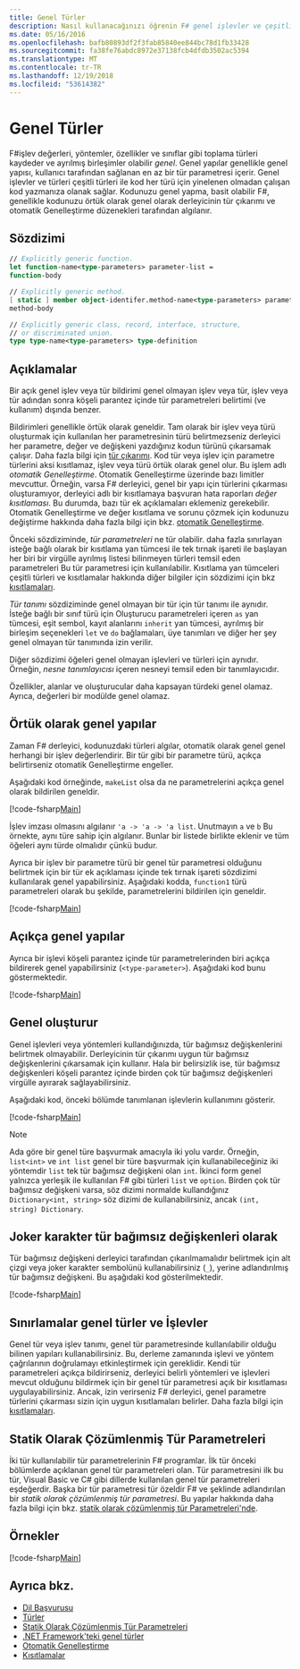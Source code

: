 ```yaml
---
title: Genel Türler
description: Nasıl kullanacağınızı öğrenin F# genel işlevler ve çeşitli türleri ile kod yinelenen olmadan çalışan kod yazmanızı sağlayan tür.
ms.date: 05/16/2016
ms.openlocfilehash: bafb80893df2f3fab85840ee844bc78d1fb33428
ms.sourcegitcommit: fa38fe76abdc8972e37138fcb4dfdb3502ac5394
ms.translationtype: MT
ms.contentlocale: tr-TR
ms.lasthandoff: 12/19/2018
ms.locfileid: "53614382"
---
```

# <a name="generics"></a>Genel Türler

F#işlev değerleri, yöntemler, özellikler ve sınıflar gibi toplama türleri kaydeder ve ayrılmış birleşimler olabilir *genel*. Genel yapılar genellikle genel yapısı, kullanıcı tarafından sağlanan en az bir tür parametresi içerir. Genel işlevler ve türleri çeşitli türleri ile kod her türü için yinelenen olmadan çalışan kod yazmanıza olanak sağlar. Kodunuzu genel yapma, basit olabilir F#, genellikle kodunuzu örtük olarak genel olarak derleyicinin tür çıkarımı ve otomatik Genelleştirme düzenekleri tarafından algılanır.

## <a name="syntax"></a>Sözdizimi

```fsharp
// Explicitly generic function.
let function-name<type-parameters> parameter-list =
function-body

// Explicitly generic method.
[ static ] member object-identifer.method-name<type-parameters> parameter-list [ return-type ] =
method-body

// Explicitly generic class, record, interface, structure,
// or discriminated union.
type type-name<type-parameters> type-definition
```

## <a name="remarks"></a>Açıklamalar

Bir açık genel işlev veya tür bildirimi genel olmayan işlev veya tür, işlev veya tür adından sonra köşeli parantez içinde tür parametreleri belirtimi (ve kullanım) dışında benzer.

Bildirimleri genellikle örtük olarak geneldir. Tam olarak bir işlev veya türü oluşturmak için kullanılan her parametresinin türü belirtmezseniz derleyici her parametre, değer ve değişkeni yazdığınız kodun türünü çıkarsamak çalışır. Daha fazla bilgi için [tür çıkarımı](../type-inference.md). Kod tür veya işlev için parametre türlerini aksi kısıtlamaz, işlev veya türü örtük olarak genel olur. Bu işlem adlı *otomatik Genelleştirme*. Otomatik Genelleştirme üzerinde bazı limitler mevcuttur. Örneğin, varsa F# derleyici, genel bir yapı için türlerini çıkarması oluşturamıyor, derleyici adlı bir kısıtlamaya başvuran hata raporları *değer kısıtlaması*. Bu durumda, bazı tür ek açıklamaları eklemeniz gerekebilir. Otomatik Genelleştirme ve değer kısıtlama ve sorunu çözmek için kodunuzu değiştirme hakkında daha fazla bilgi için bkz. [otomatik Genelleştirme](automatic-generalization.md).

Önceki sözdiziminde, *tür parametreleri* ne tür olabilir. daha fazla sınırlayan isteğe bağlı olarak bir kısıtlama yan tümcesi ile tek tırnak işareti ile başlayan her biri bir virgülle ayrılmış listesi bilinmeyen türleri temsil eden parametreleri Bu tür parametresi için kullanılabilir. Kısıtlama yan tümceleri çeşitli türleri ve kısıtlamalar hakkında diğer bilgiler için sözdizimi için bkz [kısıtlamaları](constraints.md).

*Tür tanımı* sözdiziminde genel olmayan bir tür için tür tanımı ile aynıdır. İsteğe bağlı bir sınıf türü için Oluşturucu parametreleri içeren `as` yan tümcesi, eşit sembol, kayıt alanlarını `inherit` yan tümcesi, ayrılmış bir birleşim seçenekleri `let` ve `do` bağlamaları, üye tanımları ve diğer her şey genel olmayan tür tanımında izin verilir.

Diğer sözdizimi öğeleri genel olmayan işlevleri ve türleri için aynıdır. Örneğin, *nesne tanımlayıcısı* içeren nesneyi temsil eden bir tanımlayıcıdır.

Özellikler, alanlar ve oluşturucular daha kapsayan türdeki genel olamaz. Ayrıca, değerleri bir modülde genel olamaz.

## <a name="implicitly-generic-constructs"></a>Örtük olarak genel yapılar

Zaman F# derleyici, kodunuzdaki türleri algılar, otomatik olarak genel genel herhangi bir işlev değerlendirir. Bir tür gibi bir parametre türü, açıkça belirtirseniz otomatik Genelleştirme engeller.

Aşağıdaki kod örneğinde, `makeList` olsa da ne parametrelerini açıkça genel olarak bildirilen geneldir.

[!code-fsharp[Main](../../../../samples/snippets/fsharp/lang-ref-1/snippet1700.fs)]

İşlev imzası olmasını algılanır `'a -> 'a -> 'a list`. Unutmayın `a` ve `b` Bu örnekte, aynı türe sahip için algılanır. Bunlar bir listede birlikte eklenir ve tüm öğeleri aynı türde olmalıdır çünkü budur.

Ayrıca bir işlev bir parametre türü bir genel tür parametresi olduğunu belirtmek için bir tür ek açıklaması içinde tek tırnak işareti sözdizimi kullanılarak genel yapabilirsiniz. Aşağıdaki kodda, `function1` türü parametreleri olarak bu şekilde, parametrelerini bildirilen için geneldir.

[!code-fsharp[Main](../../../../samples/snippets/fsharp/lang-ref-1/snippet1701.fs)]

## <a name="explicitly-generic-constructs"></a>Açıkça genel yapılar

Ayrıca bir işlevi köşeli parantez içinde tür parametrelerinden biri açıkça bildirerek genel yapabilirsiniz (`<type-parameter>`). Aşağıdaki kod bunu göstermektedir.

[!code-fsharp[Main](../../../../samples/snippets/fsharp/lang-ref-1/snippet1703.fs)]

## <a name="using-generic-constructs"></a>Genel oluşturur

Genel işlevleri veya yöntemleri kullandığınızda, tür bağımsız değişkenlerini belirtmek olmayabilir. Derleyicinin tür çıkarımı uygun tür bağımsız değişkenlerini çıkarsamak için kullanır. Hala bir belirsizlik ise, tür bağımsız değişkenleri köşeli parantez içinde birden çok tür bağımsız değişkenleri virgülle ayırarak sağlayabilirsiniz.

Aşağıdaki kod, önceki bölümde tanımlanan işlevlerin kullanımını gösterir.

[!code-fsharp[Main](../../../../samples/snippets/fsharp/lang-ref-1/snippet1702.fs)]

> [!NOTE]
> Ada göre bir genel türe başvurmak amacıyla iki yolu vardır. Örneğin, `list<int>` ve `int list` genel bir türe başvurmak için kullanabileceğiniz iki yöntemdir `list` tek tür bağımsız değişkeni olan `int`. İkinci form genel yalnızca yerleşik ile kullanılan F# gibi türleri `list` ve `option`. Birden çok tür bağımsız değişkeni varsa, söz dizimi normalde kullandığınız `Dictionary<int, string>` söz dizimi de kullanabilirsiniz, ancak `(int, string) Dictionary`.

## <a name="wildcards-as-type-arguments"></a>Joker karakter tür bağımsız değişkenleri olarak

Tür bağımsız değişkeni derleyici tarafından çıkarılmamalıdır belirtmek için alt çizgi veya joker karakter sembolünü kullanabilirsiniz (`_`), yerine adlandırılmış tür bağımsız değişkeni. Bu aşağıdaki kod gösterilmektedir.

[!code-fsharp[Main](../../../../samples/snippets/fsharp/lang-ref-1/snippet1704.fs)]

## <a name="constraints-in-generic-types-and-functions"></a>Sınırlamalar genel türler ve İşlevler

Genel tür veya işlev tanımı, genel tür parametresinde kullanılabilir olduğu bilinen yapıları kullanabilirsiniz. Bu, derleme zamanında işlevi ve yöntem çağrılarının doğrulamayı etkinleştirmek için gereklidir. Kendi tür parametreleri açıkça bildirirseniz, derleyici belirli yöntemleri ve işlevleri mevcut olduğunu bildirmek için bir genel tür parametresi açık bir kısıtlaması uygulayabilirsiniz. Ancak, izin verirseniz F# derleyici, genel parametre türlerini çıkarması sizin için uygun kısıtlamaları belirler. Daha fazla bilgi için [kısıtlamaları](constraints.md).

## <a name="statically-resolved-type-parameters"></a>Statik Olarak Çözümlenmiş Tür Parametreleri

İki tür kullanılabilir tür parametrelerinin F# programlar. İlk tür önceki bölümlerde açıklanan genel tür parametreleri olan. Tür parametresini ilk bu tür, Visual Basic ve C# gibi dillerde kullanılan genel tür parametreleri eşdeğerdir. Başka bir tür parametresi tür özeldir F# ve şeklinde adlandırılan bir *statik olarak çözümlenmiş tür parametresi*. Bu yapılar hakkında daha fazla bilgi için bkz. [statik olarak çözümlenmiş tür Parametreleri'nde](statically-resolved-type-parameters.md).

## <a name="examples"></a>Örnekler

[!code-fsharp[Main](../../../../samples/snippets/fsharp/lang-ref-1/snippet1705.fs)]

## <a name="see-also"></a>Ayrıca bkz.

- [Dil Başvurusu](../index.md)
- [Türler](../fsharp-types.md)
- [Statik Olarak Çözümlenmiş Tür Parametreleri](statically-resolved-type-parameters.md)
- [.NET Framework'teki genel türler](~/docs/standard/generics/index.md)
- [Otomatik Genelleştirme](automatic-generalization.md)
- [Kısıtlamalar](constraints.md)
